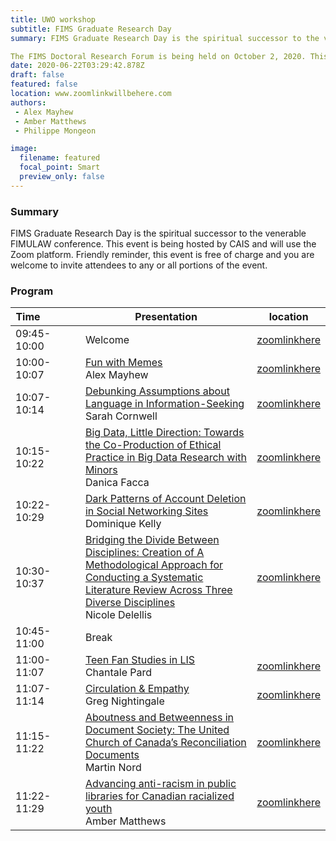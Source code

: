 ```yaml
---
title: UWO workshop
subtitle: FIMS Graduate Research Day
summary: FIMS Graduate Research Day is the spiritual successor to the venerable FIMULAW conference. This event is being hosted by CAIS and will use the Zoom platform. Friendly reminder, this event is free of charge and you are welcome to invite attendees to any or all portions of the event.

The FIMS Doctoral Research Forum is being held on October 2, 2020. This event is being held in partnership with CAIS as part of the CAIS 2020 digital conference. The event features 5-7-minute live presentations by FIMS doctoral students with each session moderated by members of FIMS faculty. 
date: 2020-06-22T03:29:42.878Z
draft: false
featured: false
location: www.zoomlinkwillbehere.com
authors:
 - Alex Mayhew
 - Amber Matthews
 - Philippe Mongeon

image:
  filename: featured
  focal_point: Smart
  preview_only: false
---
```


### Summary

FIMS Graduate Research Day is the spiritual successor to the venerable FIMULAW conference. This event is being hosted by CAIS and will use the Zoom platform. Friendly reminder, this event is free of charge and you are welcome to invite attendees to any or all portions of the event.


### Program

 | Time&nbsp;&nbsp;&nbsp;&nbsp;&nbsp;&nbsp;&nbsp;&nbsp;&nbsp;&nbsp;&nbsp;&nbsp;&nbsp;       	| Presentation                                	| location                           	|
 |-------------	|---------------------------------------------	|------------------------------------	| 
 | 09:45-10:00 	| Welcome  	| [zoomlinkhere](zoomwillbehere.com) 	| 
 | 10:00-10:07 	| [Fun with Memes](../../talk/FIMS2020.1Mayhew)<br> Alex Mayhew 	| [zoomlinkhere](zoomwillbehere.com) 	| 
 | 10:07-10:14 	| [Debunking Assumptions about Language in Information-Seeking](../../talk/FIMS2020.2Cornwell)<br> Sarah Cornwell | [zoomlinkhere](zoomwillbehere.com) | 
 | 10:15-10:22 	| [Big Data, Little Direction: Towards the Co-Production of Ethical Practice in Big Data Research with Minors](../../talk/FIMS2020.3Facca)<br> Danica Facca                  	| [zoomlinkhere](zoomwillbehere.com) |
 | 10:22-10:29 	| [Dark Patterns of Account Deletion in Social Networking Sites](../../talk/FIMS2020.4Kelly)<br> Dominique Kelly                  	| [zoomlinkhere](zoomwillbehere.com) 	|
 | 10:30-10:37 	| [Bridging the Divide Between Disciplines: Creation of A Methodological Approach for Conducting a Systematic Literature Review Across Three Diverse Disciplines ](../../talk/FIMS2020.5Delellis)<br> Nicole Delellis                  	| [zoomlinkhere](zoomwillbehere.com) 	|
 | 10:45-11:00 	| Break 	|  	| 
 | 11:00-11:07 	| [Teen Fan Studies in LIS](../../talk/FIMS2020.6Pard)<br> Chantale Pard                  	| [zoomlinkhere](zoomwillbehere.com) 	|
 | 11:07-11:14 	| [Circulation & Empathy](../../talk/FIMS2020.7Nightingale)<br> Greg Nightingale                  	| [zoomlinkhere](zoomwillbehere.com) 	|
 | 11:15-11:22 	| [Aboutness and Betweenness in Document Society: The United Church of Canada’s Reconciliation Documents](../../talk/FIMS2020.8Nord)<br> Martin Nord                  	| [zoomlinkhere](zoomwillbehere.com) 	|
 | 11:22-11:29 	| [Advancing anti-racism in public libraries for Canadian racialized youth](../../talk/FIMS2020.9Matthews)<br> Amber Matthews                  	| [zoomlinkhere](zoomwillbehere.com) 	|
